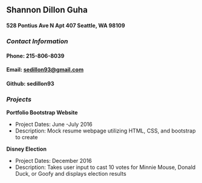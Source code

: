 ## Shannon Dillon Guha
#### 528 Pontius Ave N Apt 407 Seattle, WA 98109

### _Contact Information_
#### Phone: 215-806-8039
#### Email: sedillon93@gmail.com
#### Github: sedillon93

### _Projects_
**Portfolio Bootstrap Website**
  - Project Dates: June -July 2016
  - Description: Mock resume webpage utilizing HTML, CSS, and bootstrap to create
    
**Disney Election**
  - Project Dates: December 2016
  - Description: Takes user input to cast 10 votes for Minnie Mouse, Donald Duck, or Goofy and displays election results
